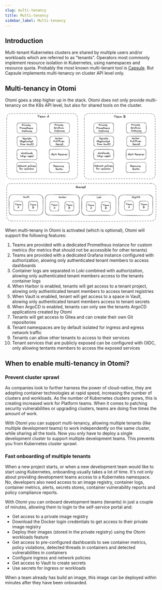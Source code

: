 ```yaml
---
slug: multi-tenancy
title: Multi-tenancy
sidebar_label: Multi-tenancy
---
```


## Introduction

Multi-tenant Kubernetes clusters are shared by multiple users and/or workloads which are referred to as "tenants". Operators most commonly implement resource isolation in Kubernetes, using namespaces and resource quota. Probably the most known multi-tenant tool is [Capsule](https://github.com/clastix/capsule). But Capsule implements multi-tenancy on cluster API level only.

## Multi-tenancy in Otomi

Otomi goes a step higher up in the stack. Otomi does not only provide multi-tenancy on the K8s API level, but also for shared tools on the cluster. 

![kmulti-tenancy](../img/multi-tenancy.png)

When multi-tenany in Otomi is activated (which is optional), Otomi will support the following features:

1. Teams are provided with a dedicated Prometheus instance for custom metrics (for metrics that should not be accessible for other tenants)
2. Teams are provided with a dedicated Grafana instance configured with authorization, alowing only authenticated tenant members to access dashboards
3. Container logs are separated in Loki combined with authorization, alowing only authenticated tenant members access to the tenants container logs
4. When Harbor is enabled, tenants will get access to a tenant project, alowing only authenticated tenant members to access tenant registries
5. When Vault is enabled, tenant will get access to a space in Vault, alowing only authenticated tenant members access to tenant secrets
6. When ArgoCD is enabled, tenants can only see the tenants ArgoCD applications created by Otomi
7. Tenants will get access to Gitea and can create their own Git repositories
8. Tenant namespaces are by default isolated for ingress and egress network traffic
9. Tenants can allow other tenants to access to their services
10. Tenant services that are publicly exposed can be configured with OIDC, only allowing tentants members to access the exposed services

## When to enable multi-tenancy in Otomi?

### Prevent cluster sprawl

As companies look to further harness the power of cloud-native, they are adopting container technologies at rapid speed, increasing the number of clusters and workloads. As the number of Kubernetes clusters grows, this is creating increased work for Platform teams. When it comes to patching security vulnerabilities or upgrading clusters, teams are doing five times the amount of work.

With Otomi you can support multi-tenancy, allowing multiple tenants (like multiple development teams) to work independently on the same cluster, while sharing all the tools. Now you only have to deploy a single development cluster to support multiple development teams. This prevents you from Kubernetes cluster sprawl.

### Fast onboarding of multiple tenants

When a new project starts, or when a new development team would like to start using Kubernetes, onboarding usually takes a lot of time. It's not only about providing development teams access to a Kubernetes namespace. No, developers also need access to an image registry, container logs, container metrics, alerts, secrets stores, container vulnerability reports and policy compliance reports.

With Otomi you can onboard development teams (tenants) in just a couple of minutes, allowing them to login to the self-service portal and:

- Get access to a private image registry
- Download the Docker login credentials to get access to their private image registry
- Deploy their images (stored in the private registry) using the Otomi workloads feature
- Get access to pre-configured dashboards to see container metrics, policy violations, detected threads in containers and detected vulnerabilities in containers
- Configure ingress and network policies
- Get access to Vault to create secrets
- Use secrets for ingress or workloads

When a team already has build an image, this image can be deployed within minutes after they have been onboarded.

